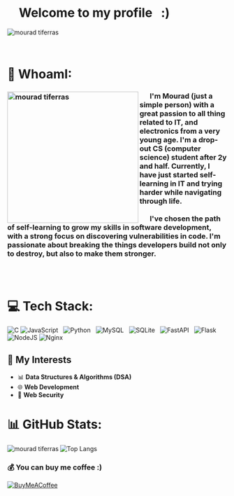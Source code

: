 # &nbsp; &nbsp; Welcome to my profile &nbsp; :)  <br>
<p>
   <img align="center" src="https://media.licdn.com/dms/image/v2/D4E16AQGU2S-83Oxdkw/profile-displaybackgroundimage-shrink_350_1400/B4EZk_xPjjIkAY-/0/1757711498119?e=1760572800&v=beta&t=Ld1QyB3P8T37B3yfzD6mDNYyFR9rN8KXV6eXcm2fUHs" alt="mourad tiferras">
   <br>
</p>
<br>

# 💫 WhoamI:

<h3>
   <img align="left" src="https://i.pinimg.com/1200x/d6/17/65/d61765bcf71b83f38d704d480a5e319f.jpg" width="300" hieght="300" alt="mourad tiferras">
   &nbsp;  &nbsp;  &nbsp; I'm Mourad (just a simple person) with a great passion to all thing related to IT, and electronics from a very young age. I'm a drop-out CS (computer science) student after 2y and half. Currently, I have just started self-learning in IT and trying harder while navigating through life.<br> 
   <br> 
   &nbsp;  &nbsp;  &nbsp; I've chosen the path of self-learning to grow my skills in software development, with a strong focus on discovering vulnerabilities in code. I'm passionate about breaking the things developers build not only to destroy, but also to make them stronger.
   <br>
</h3>

<br>
<br>


# 💻 Tech Stack:
![C](https://img.shields.io/badge/c-%2300599C.svg?style=for-the-badge&logo=c&logoColor=white) ![JavaScript](https://img.shields.io/badge/javascript-%23323330.svg?style=for-the-badge&logo=javascript&logoColor=%23F7DF1E) &nbsp; ![Python](https://img.shields.io/badge/python-3670A0?style=for-the-badge&logo=python&logoColor=ffdd54) &nbsp; ![MySQL](https://img.shields.io/badge/mysql-4479A1.svg?style=for-the-badge&logo=mysql&logoColor=white) &nbsp; ![SQLite](https://img.shields.io/badge/sqlite-%2307405e.svg?style=for-the-badge&logo=sqlite&logoColor=white) &nbsp; ![FastAPI](https://img.shields.io/badge/FastAPI-005571?style=for-the-badge&logo=fastapi) &nbsp; ![Flask](https://img.shields.io/badge/flask-%23000.svg?style=for-the-badge&logo=flask&logoColor=white)&nbsp;![NodeJS](https://img.shields.io/badge/node.js-6DA55F?style=for-the-badge&logo=node.js&logoColor=white) ![Nginx](https://img.shields.io/badge/nginx-%23009639.svg?style=for-the-badge&logo=nginx&logoColor=white)

## 🚀 My Interests

- 📊 **Data Structures & Algorithms (DSA)**
- 🌐 **Web Development**
- 🔐 **Web Security** 


# 📊 GitHub Stats:
<img align="left" src="https://pbs.twimg.com/media/EQ4qWwHWkAAJdTr.jpg" alt="mourad tiferras">

![Top Langs](https://github-readme-stats.vercel.app/api/top-langs/?username=M0R4D-Tiferras-self-learning-account&hide_progress=true&layout=donut-vertical)


### 💰 You can buy me coffee :)
  [![BuyMeACoffee](https://img.shields.io/badge/Buy%20Me%20a%20Coffee-ffdd00?style=for-the-badge&logo=buy-me-a-coffee&logoColor=black)](https://buymeacoffee.com/ph4nt0m)
